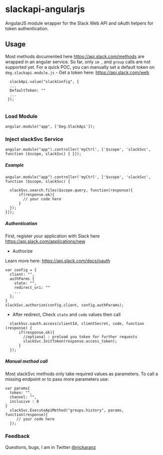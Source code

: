 # slackapi-angularjs
AngularJS module wrapper for the Slack Web API and oAuth helpers for token authentication.

## Usage
Most methods documented here https://api.slack.com/methods are wrapped in an angular service. 
So far, only `im `, and `group` calls are not supported yet.
For a quick POC, you can manually set a default token on `deg.slackapi.module.js` - Get a token here: https://api.slack.com/web

```
  slackApi.value("slackConfig", {
  ...
  DefaultToken: ""
  ...
 });
 
```

### Load Module
`angular.module("app", ['Deg.SlackApi']);`

### Inject slackSvc Service
`angular.module("app").controller('myCtrl', ['$scope', 'slackSvc', function ($scope, slackSvc) { }]);`

##### Example
```
angular.module("app").controller('myCtrl', ['$scope', 'slackSvc', function ($scope, slackSvc) {

  slackSvc.search.files($scope.query, function(response){
      if(response.ok){
        // your code here
      }
  });
}]);  
```

##### Authentication
First, register your application with Slack here https://api.slack.com/applications/new 

* Authorize

Learn more here: https://api.slack.com/docs/oauth

```
var config = {
  client: "",
  authParms {
    state: "",
    redirect_uri: ""
    ...
  }; 
}
slackSvc.authorize(config.client, config.authParams);
```

* After redirect, Check `state` and `code` values then call

```
  slackSvc.oauth.access(clientId, clientSecret, code, function (response) {
      if(response.ok){
        //optional : preload you token for further requests
        slackSvc.InitToken(response.access_token);
      }
  });
```

##### Manual method call
Most slackSvc methods only take required values as parameters. To call a missing endpoint or to pass more parameters use:

```
var params{
  token: "",
  channel: "",
  inclusive : 0
}
  slackSvc.ExecuteApiMethod("groups.history", params, function(response){
     // your code here
  });
```

### Feedback

Questions, bugs, I am in Twitter [@nickaranz](http://twitter.com/nickaranz)
